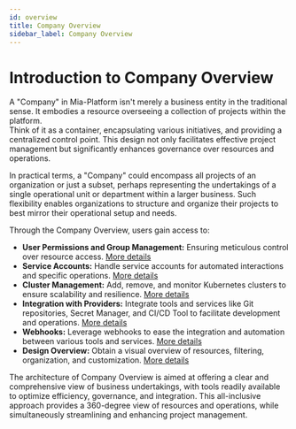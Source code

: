 ```yaml
---
id: overview
title: Company Overview
sidebar_label: Company Overview
---
```


# Introduction to Company Overview

A "Company" in Mia-Platform isn't merely a business entity in the traditional sense. It embodies a resource overseeing a collection of projects within the platform.  
Think of it as a container, encapsulating various initiatives, and providing a centralized control point. This design not only facilitates effective project management but significantly enhances governance over resources and operations.

In practical terms, a "Company" could encompass all projects of an organization or just a subset, perhaps representing the undertakings of a single operational unit or department within a larger business. Such flexibility enables organizations to structure and organize their projects to best mirror their operational setup and needs.

Through the Company Overview, users gain access to:

- **User Permissions and Group Management:** Ensuring meticulous control over resource access. [More details](/development_suite/identity-and-access-management/overview.md)
- **Service Accounts:** Handle service accounts for automated interactions and specific operations. [More details](/development_suite/identity-and-access-management/manage-service-accounts.md)
- **Cluster Management:** Add, remove, and monitor Kubernetes clusters to ensure scalability and resilience. [More details](/development_suite/clusters-management/clusters-overview-setup.md)
- **Integration with Providers:** Integrate tools and services like Git repositories, Secret Manager, and CI/CD Tool to facilitate development and operations. [More details](/development_suite/set-up-infrastructure/configure-provider.mdx)
- **Webhooks:** Leverage webhooks to ease the integration and automation between various tools and services. [More details](/development_suite/webhooks-and-events/webhooks.md)
- **Design Overview:** Obtain a visual overview of resources, filtering, organization, and customization. [More details](/development_suite/governance/design-overview.md)

The architecture of Company Overview is aimed at offering a clear and comprehensive view of business undertakings, with tools readily available to optimize efficiency, governance, and integration. This all-inclusive approach provides a 360-degree view of resources and operations, while simultaneously streamlining and enhancing project management.

